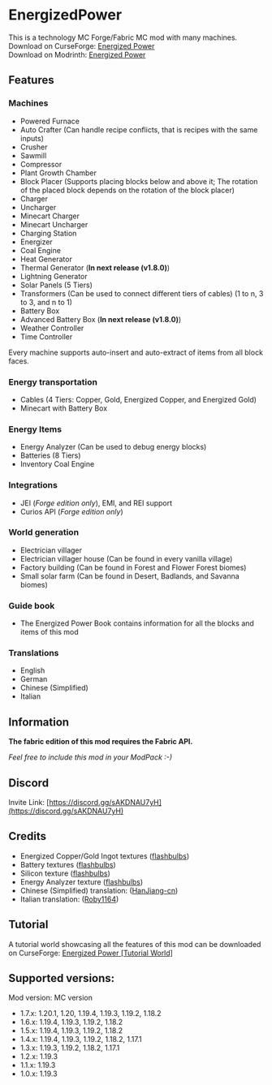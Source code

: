 # EnergizedPower
This is a technology MC Forge/Fabric MC mod with many machines.<br>
Download on CurseForge: [Energized Power](https://www.curseforge.com/minecraft/mc-mods/energized-power)<br>
Download on Modrinth: [Energized Power](https://modrinth.com/mod/energized-power)

## Features

### Machines

- Powered Furnace
- Auto Crafter (Can handle recipe conflicts, that is recipes with the same inputs)
- Crusher
- Sawmill
- Compressor
- Plant Growth Chamber
- Block Placer (Supports placing blocks below and above it; The rotation of the placed block depends on the rotation of the block placer)
- Charger
- Uncharger
- Minecart Charger
- Minecart Uncharger
- Charging Station
- Energizer
- Coal Engine
- Heat Generator
- Thermal Generator (**In next release (v1.8.0)**)
- Lightning Generator
- Solar Panels (5 Tiers)
- Transformers (Can be used to connect different tiers of cables) (1 to n, 3 to 3, and n to 1)
- Battery Box
- Advanced Battery Box (**In next release (v1.8.0)**)
- Weather Controller
- Time Controller

Every machine supports auto-insert and auto-extract of items from all block faces.

### Energy transportation

- Cables (4 Tiers: Copper, Gold, Energized Copper, and Energized Gold)
- Minecart with Battery Box

### Energy Items

- Energy Analyzer (Can be used to debug energy blocks)
- Batteries (8 Tiers)
- Inventory Coal Engine

### Integrations

- JEI (*Forge edition only*), EMI, and REI support
- Curios API (*Forge edition only*)

### World generation

- Electrician villager
- Electrician villager house (Can be found in every vanilla village)
- Factory building (Can be found in Forest and Flower Forest biomes)
- Small solar farm (Can be found in Desert, Badlands, and Savanna biomes)

### Guide book

- The Energized Power Book contains information for all the blocks and items of this mod

### Translations

- English
- German
- Chinese (Simplified)
- Italian

## Information

**The fabric edition of this mod requires the Fabric API.**

*Feel free to include this mod in your ModPack :-)*

## Discord

Invite Link: [https://discord.gg/sAKDNAU7yH](https://discord.gg/sAKDNAU7yH)

## Credits

- Energized Copper/Gold Ingot textures ([flashbulbs](https://github.com/flashbulbs))
- Battery textures ([flashbulbs](https://github.com/flashbulbs))
- Silicon texture ([flashbulbs](https://github.com/flashbulbs))
- Energy Analyzer texture ([flashbulbs](https://github.com/flashbulbs))
- Chinese (Simplified) translation: ([HanJiang-cn](https://github.com/HanJiang-cn))
- Italian translation: ([Roby1164](https://github.com/Roby1164))

## Tutorial

A tutorial world showcasing all the features of this mod can be downloaded on CurseForge: [Energized Power [Tutorial World]](https://www.curseforge.com/minecraft/worlds/energized-power-tutorial-world)

## Supported versions:
Mod version: MC version
- 1.7.x: 1.20.1, 1.20, 1.19.4, 1.19.3, 1.19.2, 1.18.2
- 1.6.x: 1.19.4, 1.19.3, 1.19.2, 1.18.2
- 1.5.x: 1.19.4, 1.19.3, 1.19.2, 1.18.2
- 1.4.x: 1.19.4, 1.19.3, 1.19.2, 1.18.2, 1.17.1
- 1.3.x: 1.19.3, 1.19.2, 1.18.2, 1.17.1
- 1.2.x: 1.19.3
- 1.1.x: 1.19.3
- 1.0.x: 1.19.3
